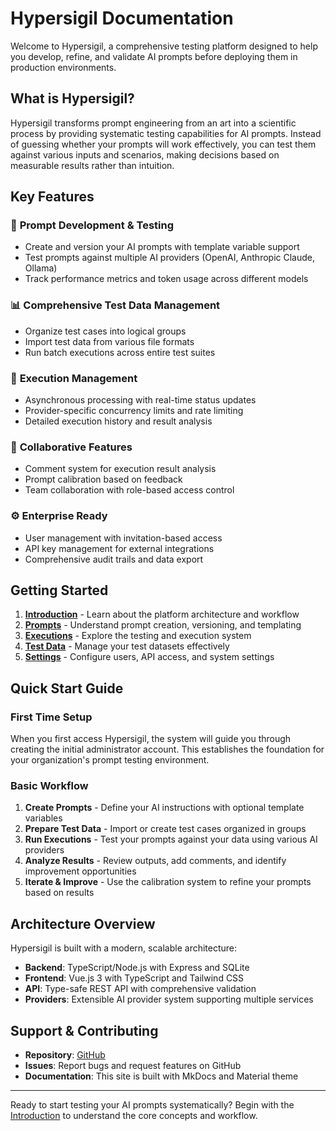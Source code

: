 # Hypersigil Documentation

Welcome to Hypersigil, a comprehensive testing platform designed to help you develop, refine, and validate AI prompts before deploying them in production environments.

## What is Hypersigil?

Hypersigil transforms prompt engineering from an art into a scientific process by providing systematic testing capabilities for AI prompts. Instead of guessing whether your prompts will work effectively, you can test them against various inputs and scenarios, making decisions based on measurable results rather than intuition.

## Key Features

### 🎯 **Prompt Development & Testing**
- Create and version your AI prompts with template variable support
- Test prompts against multiple AI providers (OpenAI, Anthropic Claude, Ollama)
- Track performance metrics and token usage across different models

### 📊 **Comprehensive Test Data Management**
- Organize test cases into logical groups
- Import test data from various file formats
- Run batch executions across entire test suites

### 🔄 **Execution Management**
- Asynchronous processing with real-time status updates
- Provider-specific concurrency limits and rate limiting
- Detailed execution history and result analysis

### 💬 **Collaborative Features**
- Comment system for execution result analysis
- Prompt calibration based on feedback
- Team collaboration with role-based access control

### ⚙️ **Enterprise Ready**
- User management with invitation-based access
- API key management for external integrations
- Comprehensive audit trails and data export

## Getting Started

1. **[Introduction](introduction.md)** - Learn about the platform architecture and workflow
2. **[Prompts](prompts.md)** - Understand prompt creation, versioning, and templating
3. **[Executions](executions.md)** - Explore the testing and execution system
4. **[Test Data](test-data.md)** - Manage your test datasets effectively
5. **[Settings](settings.md)** - Configure users, API access, and system settings

## Quick Start Guide

### First Time Setup
When you first access Hypersigil, the system will guide you through creating the initial administrator account. This establishes the foundation for your organization's prompt testing environment.

### Basic Workflow
1. **Create Prompts** - Define your AI instructions with optional template variables
2. **Prepare Test Data** - Import or create test cases organized in groups
3. **Run Executions** - Test your prompts against your data using various AI providers
4. **Analyze Results** - Review outputs, add comments, and identify improvement opportunities
5. **Iterate & Improve** - Use the calibration system to refine your prompts based on results

## Architecture Overview

Hypersigil is built with a modern, scalable architecture:

- **Backend**: TypeScript/Node.js with Express and SQLite
- **Frontend**: Vue.js 3 with TypeScript and Tailwind CSS
- **API**: Type-safe REST API with comprehensive validation
- **Providers**: Extensible AI provider system supporting multiple services

## Support & Contributing

- **Repository**: [GitHub](https://github.com/hypersigilhq/hypersigil)
- **Issues**: Report bugs and request features on GitHub
- **Documentation**: This site is built with MkDocs and Material theme

---

Ready to start testing your AI prompts systematically? Begin with the [Introduction](introduction.md) to understand the core concepts and workflow.
